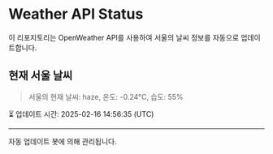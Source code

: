 
# Weather API Status

이 리포지토리는 OpenWeather API를 사용하여 서울의 날씨 정보를 자동으로 업데이트합니다.

## 현재 서울 날씨
> 서울의 현재 날씨: haze, 온도: -0.24°C, 습도: 55%

⏳ 업데이트 시간: 2025-02-16 14:56:35 (UTC)

---
자동 업데이트 봇에 의해 관리됩니다.
